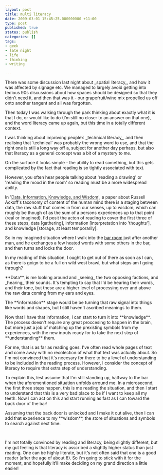 ```yaml
---
layout: post
title: multi literacy
date: 2009-03-01 15:45:25.000000000 +11:00
type: post
published: true
status: publish
categories: []
tags:
- geek
- late night
- life
- thinking
- writing

---
```

<p>There was some discussion last night about _spatial literacy_,  and how it was affected by signage etc. We managed to largely avoid  getting into tedious 90s discussions about how spaces should be  designed so that they didn't need it, and then that was it - our  grapefruit/wine mix propelled us off onto another tangent and all was  forgotten.</p>
<p>Then  today I was walking through the park thinking about exactly what it is  that I do, or would like to do (I’m still no closer to an answer on  that one), and the word literacy came up again, but this time in a  totally different context.</p>
<p>I was thinking about improving people’s _technical literacy_,  and then realising that ‘technical’ was probably the wrong word to use,  and that the right one is still a long way off a, subject for another  day perhaps, but also that literacy as a general concept was a bit of a  mystery to me.</p>
<p>On  the surface it looks simple - the ability to read something, but this  gets complicated by the fact that reading is so tightly associated with  text.</p>
<p>However, you often hear people talking about 'reading a drawing' or 'reading the mood in the room' so reading must be a more widespread ability.</p>
<p>In '<a href="http://www.systems-thinking.org/dikw/dikw.htm" target="_blank">Data, Information, Knowledge, and Wisdom</a>', a paper about Russell Ackoff's taxonomy of content of the human mind there is a staging between data, the raw stuff that comes in from our senses, up to wisdom, which can roughly be though of as the sum of a persons experiences up to that point (real or imagined). I'd posit the acton of reading to cover the first three of these steps, data [gathering], information [interpretation into 'thoughts'], and knowledge [storage, at least temporarily].</p>
<p>So in my imagined situation where I walk into the <a href="http://www.youtube.com/watch?v=yK543f0_UKc" target="_blank">bar room</a> just after another man, and he exchanges a few heated words with some others in the bar, and then turns and locks the door. </p>
<p>In my reading of this situation, I ought to get out of there as soon as I can, as there is goign to be a full on wild west brawl, but what steps am I going through?</p>
<p>**Data**, is me looking around and _seeing_ the two opposing factions, and _hearing_ their sounds. It's tempting to say that I'd be hearing their words, and their tone, but these are a higher level of processing over and above the raw data coming from my ears and eyes.</p>
<p>The **information** stage would be be turning that raw signal into things like words and shapes, but I still haven't ascribed meanings to them.</p>
<p>Now that I have that information, I can start to turn it into **knowledge**. The process doesn't require any great proccesing to happen in the brain, but more just a job of matching up the prexisting symbols from my experiences, with the new inputs ready for to take the next step of **understanding** them.</p>
<p>For me, that is as far as reading goes. I've often read whole pages of text and come away with no recolection of what that text was actually about. So I'm not convinced that it's necesary for there to be a level of understanding to be included in the reading process. However, I consider the concept of literacy to require that extra step of understanding. </p>
<p>To explain this, lest assume that I'm still standing up, halfway to the bar when the aforementioned situation unfolds arround me. In a microsecond, the first three steps happen, this is me reading the situation, and then I start to understand that this is a very bad place to be if I want to keep all my teeth. Now I can act on this and start running as fast as I can toward the back door of the bar!</p>
<p>Assuming that the back door is unlocked and I make it out alive, then I can add that experience to my **wisdom**, the store of situations and symbols to search against next time.</p>
<p>&nbsp;</p>
<p>I'm not totally convinced by reading and literacy, being slightly different, but my gut feeling is that literacy is asscribed a slightly higher status than just reading. One can be highly literate, but it's not often said that one is a good reader (after the age of about 8). So i'm going to stick with it for the moment, and hopefully it'll make deciding on my grand direction a little easier!</p>
